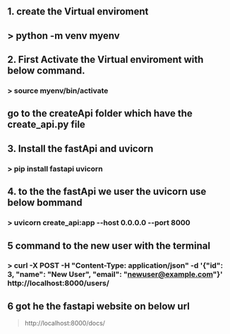 
## 1. create the Virtual enviroment
## > python -m venv myenv

## 2. First Activate the Virtual enviroment with below command.
### > source myenv/bin/activate

## go to the createApi folder which have the create_api.py file

## 3. Install the fastApi and uvicorn
### > pip install fastapi uvicorn

## 4. to the the fastApi we user the uvicorn use below bommand
### > uvicorn create_api:app --host 0.0.0.0 --port 8000

## 5 command to the new user with the terminal
### > curl -X POST -H "Content-Type: application/json" -d '{"id": 3, "name": "New User", "email": "newuser@example.com"}' http://localhost:8000/users/


## 6 got he the fastapi website on below url
 > http://localhost:8000/docs/
